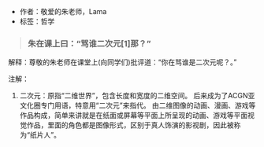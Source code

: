 - 作者：敬爱的朱老师，Lama
- 标签：哲学

> ### 朱在课上曰：“骂谁二次元[1]那？”

解释：尊敬的朱老师在课堂上(向同学们)批评道：“你在骂谁是二次元呢？。”

注解：
1. 二次元：原指“二维世界”，包含长度和宽度的二维空间。 后来成为了ACGN亚文化圈专门用语，特意用“二次元”来指代。 由二维图像的动画、漫画、游戏等作品构成，简单来讲就是在纸面或屏幕等平面上所呈现的动画、游戏等平面视觉作品，里面的角色都是图像形式，区别于真人饰演的影视剧，因此被称为“纸片人”。
